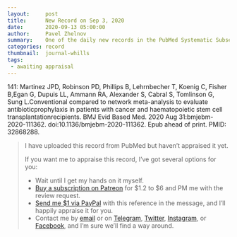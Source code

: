 ```yaml
---
layout:     post
title:      New Record on Sep 3, 2020
date:       2020-09-13 05:00:00
author:     Pavel Zhelnov
summary:    One of the daily new records in the PubMed Systematic Subset indexed by Sep 3, 2020.
categories: record
thumbnail:  journal-whills
tags:
 - awaiting appraisal
---
```


141: Martinez JPD, Robinson PD, Phillips B, Lehrnbecher T, Koenig C, Fisher B,Egan G, Dupuis LL, Ammann RA, Alexander S, Cabral S, Tomlinson G, Sung L.Conventional compared to network meta-analysis to evaluate antibioticprophylaxis in patients with cancer and haematopoietic stem cell transplantationrecipients. BMJ Evid Based Med. 2020 Aug 31:bmjebm-2020-111362. doi:10.1136/bmjebm-2020-111362. Epub ahead of print. PMID: 32868288.


> I have uploaded this record from PubMed but haven’t appraised it yet.
>
> If you want me to appraise this record, I’ve got several options for you:
> * Wait until I get my hands on it myself.
> * [Buy a subscription on Patreon](https://patreon.com/zheln) for $1.2 to $6 and PM me with the review request.
> * [Send me $1 via PayPal](https://paypal.me/pjelnov) with this reference in the message, and I’ll happily appraise it for you.
> * Contact me by [email](mailto:pavel@zheln.com) or on [Telegram](https://t.me/drzhelnov), [Twitter](https://twitter.com/drzhelnov), [Instagram](https://instagram.com/igzheln), or [Facebook](https://facebook.com/drzhelnov), and I’m sure we’ll find a way around.

